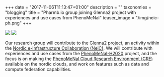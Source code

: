 +++
date = "2017-11-06T11:13:47+01:00"
description = ""
taxonomies = "blogging"
title = "Pharmb.io group joining Glenna2 project with experiences and use cases from PhenoMeNal"
teaser_image = "/img/neic-ph.png"
+++

![](/img/phenomenal.png)
![](/img/neic-medium.png)

Our research group will contribute to the [Glenna2](https://neic.no/glenna2/) project, an activity within the [Nordic e-Infrastructure Collaboration (NeIC)](https://neic.no). We will contribute with experiences and use cases from the [PhenoMeNal-H2020](http://phenomenal-h2020.eu) project, and the focus is on making the [PhenoMeNal Cloud Research Environment (CRE)](https://portal.phenomenal-h2020.eu/cloud-research-environment) available on the nordic clouds, and work on features such as data and compute federation capabilities.
